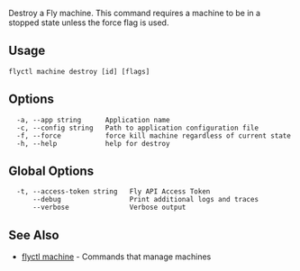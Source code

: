 Destroy a Fly machine.
This command requires a machine to be in a stopped state unless the force flag is used.


## Usage
~~~
flyctl machine destroy [id] [flags]
~~~

## Options

~~~
  -a, --app string      Application name
  -c, --config string   Path to application configuration file
  -f, --force           force kill machine regardless of current state
  -h, --help            help for destroy
~~~

## Global Options

~~~
  -t, --access-token string   Fly API Access Token
      --debug                 Print additional logs and traces
      --verbose               Verbose output
~~~

## See Also

* [flyctl machine](/docs/flyctl/machine/)	 - Commands that manage machines

